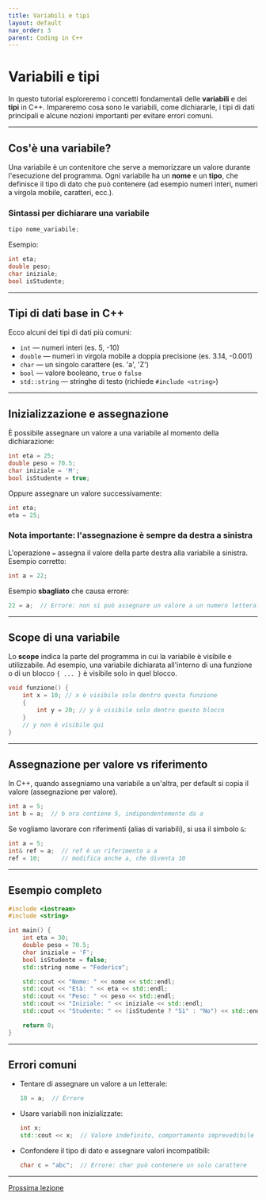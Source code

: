 ```yaml
---
title: Variabili e tipi
layout: default
nav_order: 3
parent: Coding in C++
---
```

# Variabili e tipi

In questo tutorial esploreremo i concetti fondamentali delle **variabili** e dei **tipi** in C++. Impareremo cosa sono le variabili, come dichiararle, i tipi di dati principali e alcune nozioni importanti per evitare errori comuni.

---

## Cos'è una variabile?

Una variabile è un contenitore che serve a memorizzare un valore durante l'esecuzione del programma. Ogni variabile ha un **nome** e un **tipo**, che definisce il tipo di dato che può contenere (ad esempio numeri interi, numeri a virgola mobile, caratteri, ecc.).

### Sintassi per dichiarare una variabile

```cpp
tipo nome_variabile;
```

Esempio:

```cpp
int eta;
double peso;
char iniziale;
bool isStudente;
```

---

## Tipi di dati base in C++

Ecco alcuni dei tipi di dati più comuni:

- `int` — numeri interi (es. 5, -10)
- `double` — numeri in virgola mobile a doppia precisione (es. 3.14, -0.001)
- `char` — un singolo carattere (es. 'a', 'Z')
- `bool` — valore booleano, `true` o `false`
- `std::string` — stringhe di testo (richiede `#include <string>`)

---

## Inizializzazione e assegnazione

È possibile assegnare un valore a una variabile al momento della dichiarazione:

```cpp
int eta = 25;
double peso = 70.5;
char iniziale = 'M';
bool isStudente = true;
```

Oppure assegnare un valore successivamente:

```cpp
int eta;
eta = 25;
```

### Nota importante: l'assegnazione è sempre da destra a sinistra

L'operazione `=` assegna il valore della parte destra alla variabile a sinistra.  
Esempio corretto:

```cpp
int a = 22;
```

Esempio **sbagliato** che causa errore:

```cpp
22 = a;  // Errore: non si può assegnare un valore a un numero letterale
```

---

## Scope di una variabile

Lo **scope** indica la parte del programma in cui la variabile è visibile e utilizzabile. Ad esempio, una variabile dichiarata all'interno di una funzione o di un blocco `{ ... }` è visibile solo in quel blocco.

```cpp
void funzione() {
    int x = 10; // x è visibile solo dentro questa funzione
    {
        int y = 20; // y è visibile solo dentro questo blocco
    }
    // y non è visibile qui
}
```

---

## Assegnazione per valore vs riferimento

In C++, quando assegniamo una variabile a un'altra, per default si copia il valore (assegnazione per valore).

```cpp
int a = 5;
int b = a;  // b ora contiene 5, indipendentemente da a
```

Se vogliamo lavorare con riferimenti (alias di variabili), si usa il simbolo `&`:

```cpp
int a = 5;
int& ref = a;  // ref è un riferimento a a
ref = 10;      // modifica anche a, che diventa 10
```

---

## Esempio completo

```cpp
#include <iostream>
#include <string>

int main() {
    int eta = 30;
    double peso = 70.5;
    char iniziale = 'F';
    bool isStudente = false;
    std::string nome = "Federico";

    std::cout << "Nome: " << nome << std::endl;
    std::cout << "Età: " << eta << std::endl;
    std::cout << "Peso: " << peso << std::endl;
    std::cout << "Iniziale: " << iniziale << std::endl;
    std::cout << "Studente: " << (isStudente ? "Sì" : "No") << std::endl;

    return 0;
}
```

---

## Errori comuni

- Tentare di assegnare un valore a un letterale:

    ```cpp
    10 = a;  // Errore
    ```

- Usare variabili non inizializzate:

    ```cpp
    int x;
    std::cout << x;  // Valore indefinito, comportamento imprevedibile
    ```

- Confondere il tipo di dato e assegnare valori incompatibili:

    ```cpp
    char c = "abc";  // Errore: char può contenere un solo carattere
    ```

---


[Prossima lezione](3-operatori_e_espressioni)